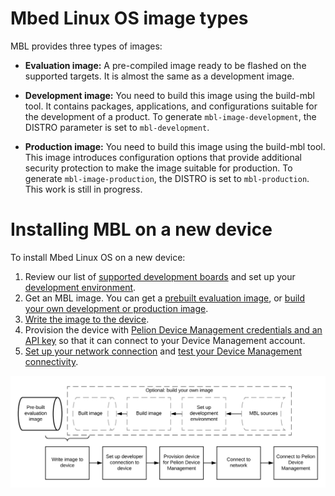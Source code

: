 # Mbed Linux OS image types

MBL provides three types of images:

- **Evaluation image:** A pre-compiled image ready to be flashed on the supported targets. It is almost the same as a development image.<!--how is it different?-->

- **Development image:** You need to build this image using the build-mbl tool. It contains packages, applications, and configurations suitable for the development of a product. To generate `mbl-image-development`, the DISTRO parameter is set to `mbl-development`.

- **Production image:** You need to build this image using the build-mbl tool. This image introduces configuration options that provide additional security protection to make the image suitable for production. To generate `mbl-image-production`, the DISTRO is set to `mbl-production`. This work is still in progress.


# Installing MBL on a new device

To install Mbed Linux OS on a new device:

1. Review our list of [supported development boards](../first-image/hardware.html) and set up your [development environment](../first-image/development-environment.html).
1. Get an MBL image. You can get a [prebuilt evaluation image](../first-image/downloading-an-evaluation-image.html), or [build your own development or production image](../first-image/building-development-and-production-images.html).
1. [Write the image to the device](../first-image/writing-an-image-to-supported-boards.html).
1. Provision the device with [Pelion Device Management credentials and an API key](../first-image/provisioning-for-pelion-device-management.html) so that it can connect to your Device Management account.
1. [Set up your network connection](../first-image/connecting-to-a-network-and-pelion-device-management.html) and [test your Device Management connectivity](../first-image/verifying-that-the-device-is-connected-to-device-management.html).

<span class="images">![](../Figures/install_process.png)</span>
